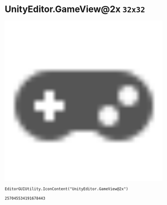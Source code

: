 # UnityEditor.GameView@2x `32x32`
<img src="/img/UnityEditor.GameView@2x.png" width=512 height=512>

``` CSharp
EditorGUIUtility.IconContent("UnityEditor.GameView@2x")
```
```
257045534191678443
```
